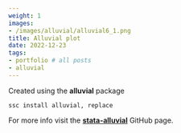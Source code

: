 ```yaml
---
weight: 1
images:
- /images/alluvial/alluvial6_1.png
title: Alluvial plot 
date: 2022-12-23
tags:
- portfolio # all posts
- alluvial
---
```


Created using the **alluvial** package

```
ssc install alluvial, replace
```

For more info visit the [**stata-alluvial**][def] GitHub page.

[def]: https://github.com/asjadnaqvi/stata-alluvial